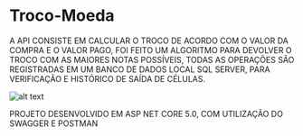 # Troco-Moeda

A API CONSISTE EM CALCULAR O TROCO DE ACORDO COM O VALOR DA COMPRA E O VALOR PAGO, FOI FEITO UM ALGORITMO PARA DEVOLVER O TROCO COM AS MAIORES NOTAS POSSÍVEIS, TODAS AS OPERAÇÕES SÃO REGISTRADAS EM UM BANCO DE DADOS LOCAL SQL SERVER, PARA VERIFICAÇÃO E HISTÓRICO DE SAÍDA DE CÉLULAS.

![alt text](https://res.cloudinary.com/mco/image/upload/v1611927707/Troco-Nota-Moeda/Troco-Nota-Moeda-Postman_hlakmr.png)


PROJETO DESENVOLVIDO EM ASP NET CORE 5.0, COM UTILIZAÇÃO DO SWAGGER E POSTMAN
